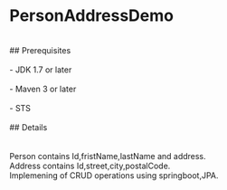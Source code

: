 # PersonAddressDemo 
<br>
## Prerequisites <br><br>
- JDK 1.7 or later <br><br>
- Maven 3 or later <br><br>
- STS  <br><br>
## Details <br><br>
<br>
Person contains Id,fristName,lastName and address. <br>
Address contains Id,street,city,postalCode. <br>
Implemening of CRUD operations using springboot,JPA.



